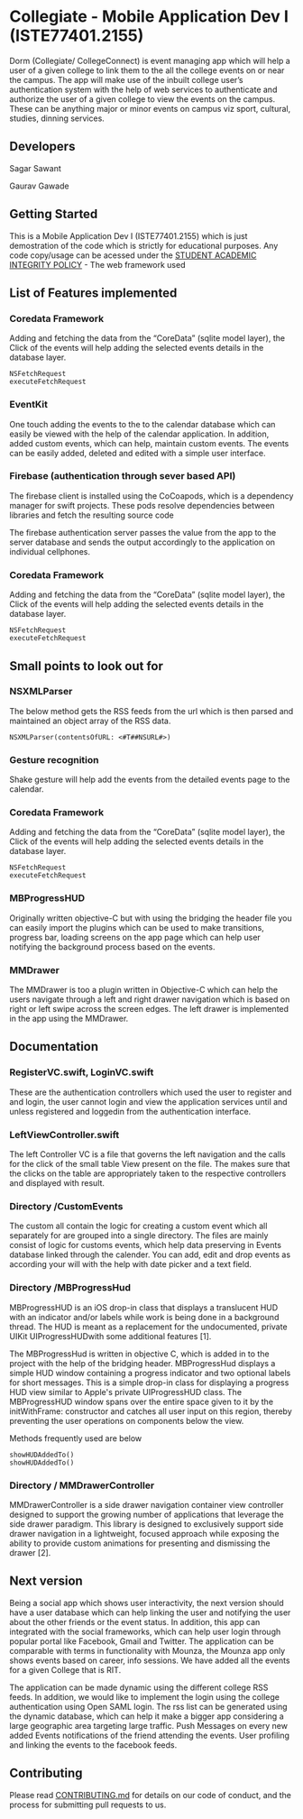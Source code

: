 # Collegiate - Mobile Application Dev I (ISTE77401.2155)

Dorm (Collegiate/ CollegeConnect) is event managing app which will help a user of a given college to link them to the all the college events on or near the campus. The app will make use of the inbuilt college user’s authentication system with the help of web services to authenticate and authorize the user of a given college to view the events on the campus. These can be anything major or minor events on campus viz sport, cultural, studies, dinning services.

## Developers
Sagar Sawant

Gaurav Gawade

## Getting Started

This is a Mobile Application Dev I (ISTE77401.2155) which is just demostration of the code which is strictly for educational purposes. Any code copy/usage can be acessed under the  [STUDENT ACADEMIC INTEGRITY POLICY](https://www.rit.edu/academicaffairs/policiesmanual/d080) - The web framework used

## List of Features implemented

### Coredata Framework
Adding and fetching the data from the “CoreData” (sqlite model layer), the Click of the events will help adding the selected events details in the database layer.

```
NSFetchRequest
executeFetchRequest
```
### EventKit 
One touch adding the events to the to the calendar database which can easily be viewed with the help of the calendar application. In addition, added custom events, which can help, maintain custom events. The events can be easily added, deleted and edited with a simple user interface.

### Firebase (authentication through sever based API)
The firebase client is installed using the CoCoapods, which is a dependency manager for swift projects. These pods resolve dependencies between libraries and fetch the resulting source code

The firebase authentication server passes the value from the app to the server database and sends the output accordingly to the application on individual cellphones.

### Coredata Framework
Adding and fetching the data from the “CoreData” (sqlite model layer), the Click of the events will help adding the selected events details in the database layer.

```
NSFetchRequest
executeFetchRequest
```

## Small points to look out for

### NSXMLParser
The below method gets the RSS feeds from the url which is then parsed and maintained an object array of the  RSS data.

```
NSXMLParser(contentsOfURL: <#T##NSURL#>)
```
### Gesture recognition 
Shake gesture will help add the events from the detailed events page to the calendar.

### Coredata Framework
Adding and fetching the data from the “CoreData” (sqlite model layer), the Click of the events will help adding the selected events details in the database layer.

```
NSFetchRequest
executeFetchRequest
```
### MBProgressHUD  
Originally written objective-C but with using the bridging the header file you can easily import the plugins which can be used to make transitions, progress bar, loading screens on the app page which can help user notifying the background process based on the events.


### MMDrawer  
The MMDrawer is too a plugin written in Objective-C which can help the users navigate through a left and right drawer navigation which is based on right or left swipe across the screen edges. The left drawer is implemented in the app using the MMDrawer.


## Documentation 
### RegisterVC.swift, LoginVC.swift 
These are the authentication controllers which used the user to register and and login, the user cannot login and view the application services until and unless registered and loggedin from the authentication interface.

### LeftViewController.swift 
The left Controller VC is a file that governs the left navigation and the calls for the click of the small table View present on the file. The makes sure that the clicks on the table are appropriately taken to the respective controllers and displayed with result.


### Directory /CustomEvents 
The custom all contain the logic for creating a custom event which all separately for are grouped into a single directory. The files are mainly consist of logic for customs events, which help data preserving in Events database linked through the calender. You can add, edit and drop events as according your will with the help with date picker and a text field.


### Directory /MBProgressHud 
MBProgressHUD is an iOS drop-in class that displays a translucent HUD with an indicator and/or labels while work is being done in a background thread. The HUD is meant as a replacement for the undocumented, private UIKit UIProgressHUDwith some additional features [1]. 

The MBProgressHud is written in objective C, which is added in to the project with the help of the bridging header. MBProgressHud displays a simple HUD window containing a progress indicator and two optional labels for short messages.
This is a simple drop-in class for displaying a progress HUD view similar to Apple's private UIProgressHUD class. The MBProgressHUD window spans over the entire space given to it by the initWithFrame: constructor and catches all user input on this region, thereby preventing the user operations on components below the view.

Methods frequently used are below
```
showHUDAddedTo()
showHUDAddedTo()

```
### Directory / MMDrawerController 

MMDrawerController is a side drawer navigation container view controller designed to support the growing number of applications that leverage the side drawer paradigm. This library is designed to exclusively support side drawer navigation in a lightweight, focused approach while exposing the ability to provide custom animations for presenting and dismissing the drawer [2].


## Next version
Being a social app which shows user interactivity, the next version should have a user database which can help linking the user and notifying the user about the other friends or the event status. In addition, this app can integrated with the social frameworks, which can help user login through popular portal like Facebook, Gmail and Twitter. The application can be comparable with terms in functionality with Mounza, the Mounza app only shows events based on career, info sessions. We have added all the events for a given College that is RIT.

 The application can be made dynamic using the different college RSS feeds. In addition, we would like to implement the login using the college authentication using Open SAML login. The rss list can be generated using the dynamic database, which can help it make a bigger app considering a large geographic area targeting large traffic. Push Messages on every new added Events notifications of the friend attending the events. User profiling and linking the events to the facebook feeds.

## Contributing

Please read [CONTRIBUTING.md](https://gist.github.com/PurpleBooth/b24679402957c63ec426) for details on our code of conduct, and the process for submitting pull requests to us.








